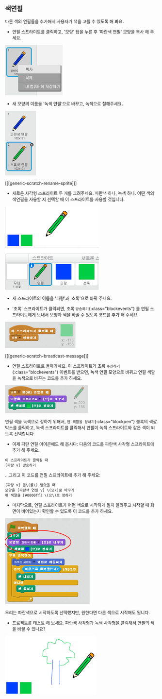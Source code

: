 ## 색연필

다른 색의 연필들을 추가해서 사용자가 색을 고를 수 있도록 해 봐요.

+ 연필 스프라이트를 클릭하고, '모양' 탭을 누른 후 '파란색 연필' 모양을 복사 해 주세요.

![screenshot](images/paint-blue-duplicate.png)

+ 새 모양의 이름을 ’녹색 연필’으로 바꾸고, 녹색으로 칠해주세요.

![screenshot](images/paint-pencil-green.png)

[[[generic-scratch-rename-sprite]]]

+ 새로운 사각형 스프라이트 두 개를 그려주세요. 파란색 하나, 녹색 하나. 어떤 색의 색연필을 사용할 지 선택할 때 이 스프라이트를 사용할 것입니다.

![screenshot](images/paint-selectors.png)

+ 새 스프라이트의 이름을 '파랑'과 '초록'으로 바꿔 주세요.

+ '초록' 스프라이트가 클릭되면, 초록 `방송하기`{:class="blockevents"} 를 연필 스프라이트에게 보내서 모양과 색을 바꿀 수 있도록 코드를 추가 해 주세요.

![Broadcast green](images/paint-broadcast-green.png)

[[[generic-scratch-broadcast-message]]]

+ 연필 스프라이트로 돌아가세요. 이 스프라이트가 초록 `수신하기`{:class="blockevents"} 이벤트를 받으면, 녹색 연필 모양으로 바뀌고 연필 색깔을 녹색으로 바꾸는 코드를 추가 하세요.

![Broadcast green](images/broadcast-green.png)

연필 색을 녹색으로 정하기 위해서, `펜 색깔을 정하기`{:class="blockpen"} 블록의 색깔 박스를 클릭하고, 녹색 스프라이트를 클릭해서 연필이 녹색 스프라이트와 같은 색이 되도록 선택합니다.

+ 이제 파란 연필 아이콘에도 해 봅시다: 다음의 코드를 파란색 사각형 스프라이트에 추가 해 주세요.

```blocks
이 스프라이트가 클릭될 때
[파랑 v] 방송하기
```

...그리고 이 코드를 연필 스프라이트에 추가 해 주세요:

```blocks
[파랑 v] 을\(를\) 받았을 때
모양을 [파란색 연필 v] \(으\)로 바꾸기
펜 색깔을 [#0000ff] \(으\)로 정하기
```

+ 마지막으로, 연필 스프라이트가 어떤 색으로 시작하게 될지 알려주고 시작할 때 화면이 비어있는지 확인할 수 있도록 이 코드를 추가 하세요.

![Start pencil](images/start-pencil.png)

우리는 파란색으로 시작하도록 선택했지만, 원한다면 다른 색으로 시작해도 됩니다.

+ 프로젝트를 테스트 해 보세요. 파란색 사각형과 녹색 사각형을 클릭해서 연필의 색을 바꿀 수 있나요?

![screenshot](images/paint-pens-test.png)